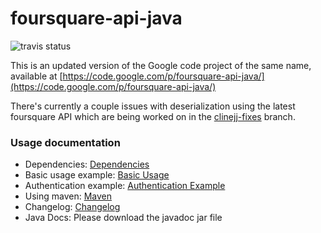 foursquare-api-java
=========

![travis status](https://travis-ci.org/lucianobustos/foursquare-api-java.svg)

This is an updated version of the Google code project of the same name, available at [https://code.google.com/p/foursquare-api-java/](https://code.google.com/p/foursquare-api-java/)

There's currently a couple issues with deserialization using the latest foursquare API which are being worked on in the [clinejj-fixes](https://github.com/clinejj/foursquare-api-java/tree/clinejj-fixes) branch.

### Usage documentation
* Dependencies: [Dependencies](https://github.com/clinejj/foursquare-api-java/wiki/Dependencies)
* Basic usage example: [Basic Usage](https://github.com/clinejj/foursquare-api-java/wiki/Basic-Usage)
* Authentication example: [Authentication Example](https://github.com/clinejj/foursquare-api-java/wiki/Authentication-Example)
* Using maven: [Maven](https://github.com/clinejj/foursquare-api-java/wiki/Maven)
* Changelog: [Changelog](https://github.com/clinejj/foursquare-api-java/wiki/Changelog)
* Java Docs: Please download the javadoc jar file
    

